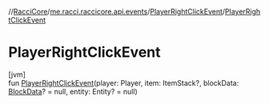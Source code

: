 //[RacciCore](../../../index.md)/[me.racci.raccicore.api.events](../index.md)/[PlayerRightClickEvent](index.md)/[PlayerRightClickEvent](-player-right-click-event.md)

# PlayerRightClickEvent

[jvm]\
fun [PlayerRightClickEvent](-player-right-click-event.md)(player: Player, item: ItemStack?, blockData: [BlockData](../-block-data/index.md)? = null, entity: Entity? = null)
